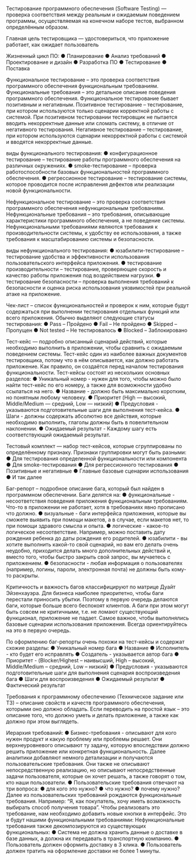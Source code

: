 Тестирование программного обеспечения (Software Testing) — проверка соответствия между реальным и ожидаемым поведением программы, осуществляемая на конечном наборе тестов, выбранном определённым образом.

Главная цель тестировщика — удостовериться, что приложение работает, как ожидает пользователь

Жизненный цикл ПО:
● Планирование
● Анализ требований
● Проектирование и дизайн
● Разработка ПО
● Тестирование
● Поставка

Функциональное тестирование – это проверка соответствия программного обеспечения функциональным требованиям.
Функциональные требования – это детальное описание поведения программного обеспечения.
Функциональное тестирование бывает позитивным и негативным.
Позитивное тестирование – тестирование, при котором используются только сценарии корректной работы с системой.
При позитивном тестировании тестировщик не пытается вводить некорректные данные или сломать систему, в отличие от негативного тестирования.
Негативное тестирование – тестирование, при котором используются сценарии некорректной работы с системой и вводятся некорректные данные.

виды функционального тестирования:
● конфигурационное тестирование – тестирование работы программного обеспечения на различных окружениях.
● smoke-тестирование – проверка работоспособности базовых функциональностей программного обеспечения.
● регрессионное тестирование – тестирование системы, которое проводится после исправления дефектов или реализации новой функциональности.

Нефункциональное тестирование – это проверка соответствия программного обеспечения нефункциональным требованиям.
Нефункциональные требования – это требования, описывающие характеристики программного обеспечения, а не поведение системы.
Нефункциональными требованиями являются требования к производительности системы, к удобству ее использования, а также требования к масштабированию системы и безопасности.

виды нефункционального тестирования:
● юзабилити-тестирование – тестирование удобства и эффективности использования пользовательского интерфейса приложения.
● тестирование производительности – тестирование, проверяющее скорость и качество работы приложения под воздействием нагрузки.
● тестирование безопасности – проверка выполнения требований к безопасности и оценка риска использования уязвимостей при реальной атаке на приложение.

Чек-лист – список функциональностей и проверок к ним, которые будут содержаться при выполнении тестирования отдельных функций или всего приложения.
Обычно выделяют следующие статусы тестирования:
● Pass – Пройдено
● Fail – Не пройдено
● Skipped – Пропущен
● Not tested – Не тестировалось
● Blocked – Заблокировано

Тест-кейс — подробно описанный сценарий действий, которые необходимо выполнить в приложении, чтобы сравнить с ожидаемым поведением системы.
Тест-кейс один из наиболее важных документов тестировщика, потому что в нём описывается, как должно работать приложение. Как правило, он создаётся перед началом тестирования функциональности.
Тест-кейсы состоят из нескольких основных разделов:
● Уникальный номер - нужен для того, чтобы можно было найти тест-кейс по его номеру, а также для возможности удобно ссылаться на него.
● Название - должно быть максимально коротким, но понятным любому человеку.
● Приоритет (High — высокий, Middle/Medium — средний, Low — низкий)
● Предусловия - указываются подготовительные шаги для выполнения тест-кейса.
● Шаги - должны содержать абсолютно все действия, которые необходимо выполнить, глаголы должны быть в повелительном наклонении.
● Ожидаемый результат - Каждому шагу есть соответствующий ожидаемый результат.

Тестовый комплект — набор тест-кейсов, которые сгруппированы по определённому признаку. Признаки группировки могут быть разными:
● Для тестирования определенной функциональности или компонента
● Для smoke-тестирования
● Для регрессионного тестирования
● Позитивные и негативные
● Главные базовые сценарии использования
● И так далее

Баг-репорт – подробное описание бага, который был найден в программном обеспечении.
Баги делятся на:
● функциональные - несоответствия поведения приложения функциональным требованиям. Что-то в приложении не работает, хотя в требованиях явно прописано что должно.
● визуальные - баги интерфейса приложения, которые вы сможете выявить при помощи макетов, а в случае, если макетов нет, то при помощи здравого смысла и опыта.
● логические - какое-то логическое несоответствие. Например, можно поставить дату рождения ребенка до даты рождения его родителей.
● юзабилити - вы хотите выполнить какой-то свой сценарий, но вам его делать очень неудобно, приходится делать много дополнительных действий и, вместо того, чтобы быстро закрыть свой запрос, вы мучаетесь с приложением.
● безопасности - любая информация о пользователях (например, логины, пароли, электронная почта) не должны быть кому-то раскрыты.

Критичность и важность багов классифицируют  по матрице Дуайт Эйзенхауэра. Для бизнеса наиболее приоритетно, чтобы баги перестали приносить убытки. Поэтому в первую очередь делаются баги, которые больше всего беспокоят клиентов. А баги при этом могут быть совсем не критичными, т.е. не ломают существующий функционал, приложение не падает. Самое важное, чтобы выполнялись базовые сценарии использования приложения. Всегда ориентируйтесь на это в первую очередь.

По оформлению баг-репорты очень похожи на тест-кейсы и содержат схожие разделы:
● Уникальный номер бага
● Название
● Исполнитель - кто будет его исправлять
● Создатель - указывается автор бага
● Приоритет - (Blocker/Highest – наивысший, High – высокий, Middle/Medium – средний, Low – низкий)
● Предусловия - указываются подготовительные шаги для выполнения сценария воспроизведения бага
● Шаги для воспроизведения
● Ожидаемый результат
● Фактический результат

Требования к программному обеспечению (Техническое задание или ТЗ) – описание свойств и качеств программного обеспечения, которыми оно должно обладать. Если переводить на простой язык – это описание того, что должно уметь и делать приложение, а также как должно при этом выглядеть.

Иерархия требований:
● Бизнес-требования - описывают для кого нужен продукт и какую проблему или проблемы решает. Они верхнеуровневого описывают ту задачу, которую впоследствии должно решить приложение или конкретная функциональность.
Далее аналитики добавляют немного детализации и получаются пользовательские
требования. Они также не описывают непосредственную реализацию, но описывают непосредственные задачи пользователя, которые он хочет решать, а также говорят о том, кто наши пользователи.
● Пользовательские требования отвечают на три вопроса:
    ● для кого это нужно?
    ● что нужно?
    ● почему нужно?
Далее из пользовательских требований рождаются функциональные требования.
Например: “Я, как покупатель, хочу иметь возможность выбирать способ получения товара”. Чтобы реализовать это требование, нам необходимо добавить новые кнопки в интерфейс. Это и будут нашими функциональными требованиями:
Нефункциональные требования также декомпозируются из существующих функциональных:
    ● Система не должна хранить данные о доставке в базе данных, а должна их
    передавать в транспортную компанию.
    ● Пользователь должен оформить доставку в 3 клика.
    ● Пользователь должен тратить на оформление доставки не более 1 минуты.
